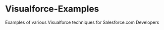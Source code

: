 Visualforce-Examples
====================

Examples of various Visualforce techniques for Salesforce.com Developers
